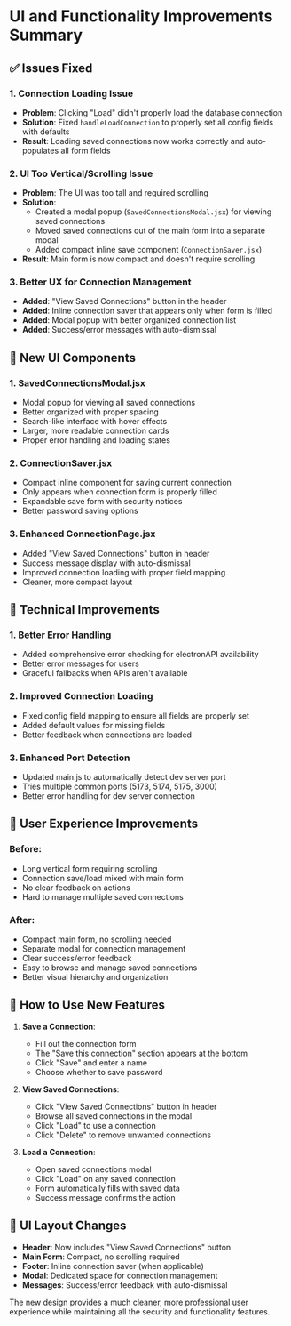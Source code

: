 # UI and Functionality Improvements Summary

## ✅ Issues Fixed

### 1. **Connection Loading Issue** 
- **Problem**: Clicking "Load" didn't properly load the database connection
- **Solution**: Fixed `handleLoadConnection` to properly set all config fields with defaults
- **Result**: Loading saved connections now works correctly and auto-populates all form fields

### 2. **UI Too Vertical/Scrolling Issue**
- **Problem**: The UI was too tall and required scrolling
- **Solution**: 
  - Created a modal popup (`SavedConnectionsModal.jsx`) for viewing saved connections
  - Moved saved connections out of the main form into a separate modal
  - Added compact inline save component (`ConnectionSaver.jsx`)
- **Result**: Main form is now compact and doesn't require scrolling

### 3. **Better UX for Connection Management**
- **Added**: "View Saved Connections" button in the header
- **Added**: Inline connection saver that appears only when form is filled
- **Added**: Modal popup with better organized connection list
- **Added**: Success/error messages with auto-dismissal

## 🎨 New UI Components

### 1. **SavedConnectionsModal.jsx**
- Modal popup for viewing all saved connections
- Better organized with proper spacing
- Search-like interface with hover effects
- Larger, more readable connection cards
- Proper error handling and loading states

### 2. **ConnectionSaver.jsx**
- Compact inline component for saving current connection
- Only appears when connection form is properly filled
- Expandable save form with security notices
- Better password saving options

### 3. **Enhanced ConnectionPage.jsx**
- Added "View Saved Connections" button in header
- Success message display with auto-dismissal
- Improved connection loading with proper field mapping
- Cleaner, more compact layout

## 🔧 Technical Improvements

### 1. **Better Error Handling**
- Added comprehensive error checking for electronAPI availability
- Better error messages for users
- Graceful fallbacks when APIs aren't available

### 2. **Improved Connection Loading**
- Fixed config field mapping to ensure all fields are properly set
- Added default values for missing fields
- Better feedback when connections are loaded

### 3. **Enhanced Port Detection**
- Updated main.js to automatically detect dev server port
- Tries multiple common ports (5173, 5174, 5175, 3000)
- Better error handling for dev server connection

## 🎯 User Experience Improvements

### Before:
- Long vertical form requiring scrolling
- Connection save/load mixed with main form
- No clear feedback on actions
- Hard to manage multiple saved connections

### After:
- Compact main form, no scrolling needed
- Separate modal for connection management
- Clear success/error feedback
- Easy to browse and manage saved connections
- Better visual hierarchy and organization

## 🚀 How to Use New Features

1. **Save a Connection**:
   - Fill out the connection form
   - The "Save this connection" section appears at the bottom
   - Click "Save" and enter a name
   - Choose whether to save password

2. **View Saved Connections**:
   - Click "View Saved Connections" button in header
   - Browse all saved connections in the modal
   - Click "Load" to use a connection
   - Click "Delete" to remove unwanted connections

3. **Load a Connection**:
   - Open saved connections modal
   - Click "Load" on any saved connection
   - Form automatically fills with saved data
   - Success message confirms the action

## 📱 UI Layout Changes

- **Header**: Now includes "View Saved Connections" button
- **Main Form**: Compact, no scrolling required
- **Footer**: Inline connection saver (when applicable)
- **Modal**: Dedicated space for connection management
- **Messages**: Success/error feedback with auto-dismissal

The new design provides a much cleaner, more professional user experience while maintaining all the security and functionality features.
